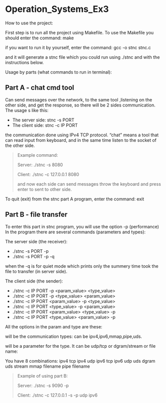 # Operation_Systems_Ex3

How to use the project:

First step is to run all the project using Makefile.
To use the Makefile you should enter the command: make

if you want to run it by yourself, enter the command: gcc -o stnc stnc.c

and it will generate a stnc file which you could run using ./stnc and with the instructions below.

Usage by parts (what commands to run in terminal):


## Part A - chat cmd tool

Can send messages over the network, to the same tool ,listening on the
other side, and get the response, so there will be 2 sides communication. The usage s like this:
- The server side: stnc -s PORT
- The client side: stnc -c IP PORT

the communication done using IPv4 TCP protocol. 
“chat” means a tool that can read input from keyboard, and in the same time listen to the socket
of the other side.

> Example command:
>
> Server: ./stnc -s 8080
>
> Client: ./stnc -c 127.0.0.1 8080
>
> and now each side can send messages throw the keyboard and press enter to sent to other side.

To quit (exit) from the stnc part A program, enter the command: exit

## Part B - file transfer

To enter this part in stnc program, you will use the option -p (performance)
In the program there are several commands (parameters and types):

The server side (the receiver): 
- ./stnc -s PORT -p 
- ./stnc -s PORT -p -q

when the -q is for quiet mode which prints only the summery time took the file to transfer (in server side).

The client side (the sender):
- ./stnc -c IP PORT -p <param_value> <type_value>
- ./stnc -c IP PORT -p <type_value> <param_value> 
- ./stnc -c IP PORT <param_value> -p <type_value>
- ./stnc -c IP PORT <type_value> -p <param_value>
- ./stnc -c IP PORT <param_value> <type_value> -p
- ./stnc -c IP PORT <type_value> <param_value> -p

All the options in the param and type are these:

<type> will be the communication types: can be ipv4,ipv6,mmap,pipe,uds.
  
<param> will be a parameter for the type. It can be udp/tcp or dgram/stream or file name:

You have 8 combinations:
ipv4 tcp
ipv4 udp
ipv6 tcp
ipv6 udp
uds dgram
uds stream
mmap filename
pipe filename

> Example of using part B:
>
> Server: ./stnc -s 9090 -p
>
> Client: ./stnc -c 127.0.0.1 -s -p udp ipv6

